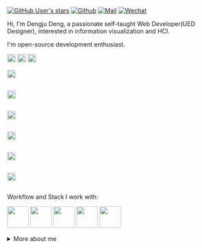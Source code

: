 [![GitHub User's stars](https://img.shields.io/github/stars/alibaba/hooks?style=social)](https://github.com/Turkyden)
[![Github](https://img.shields.io/github/followers/Turkyden?label=Follow&style=social)](https://github.com/Turkyden)
[![Mail](https://img.shields.io/badge/-wj871287@gmail.com-gray?style=flat-square&logo=gmail&logoColor=red&link=)](mailto:wj871287@gmail.com)
[![Wechat](https://img.shields.io/badge/-15026579658-07c160?style=flat-square&logo=Wechat&logoColor=white&link=https://www.linkedin.com/in/dengju-deng-8707b7a5/)](https://www.linkedin.com/in/alexey-khachatryan-8707b7a5/)

Hi, I'm Dengju Deng, a passionate self-taught Web Developer(UED Designer), interested in information visualization and HCI. 

I'm open-source development enthusiast.

<code><img height="20" alt="github" src="https://camo.githubusercontent.com/b079fe922f00c4b86f1b724fbc2e8141c468794ce8adbc9b7456e5e1ad09c622/68747470733a2f2f6564656e742e6769746875622e696f2f537570657254696e7949636f6e732f696d616765732f7376672f6769746875622e737667"></code>
<code><img height="20" alt="dribbble" src="https://camo.githubusercontent.com/ad020ac08fdbf9becdb52a0d5e18ec3eff97c297d8c7ef9f6ff06459e39fa984/68747470733a2f2f6564656e742e6769746875622e696f2f537570657254696e7949636f6e732f696d616765732f7376672f6472696262626c652e737667"></code>
<code><img height="20" alt="chrome" src="https://camo.githubusercontent.com/9f9d124d411068111c0c4707b245a3461c5c1171f7310b802c1be1353c68c93d/68747470733a2f2f6564656e742e6769746875622e696f2f537570657254696e7949636f6e732f696d616765732f7376672f6368726f6d652e737667"></code>
<code>
  <a title="知乎" href="https://www.zhihu.com/people/a-ju-76" target="_blank">
    <img height="20" alt="zhihu" src="https://static.zhihu.com/static/favicon.ico">
  </a>
</code>
<code>
  <a title="掘金" href="https://juejin.im/user/1398234519441261" target="_blank">
    <img height="20" alt="juejin" src="https://b-gold-cdn.xitu.io/favicons/v2/favicon-32x32.png">
  </a>
</code>
<code>
  <a title="思否" href="https://segmentfault.com/u/turkyden" target="_blank">
    <img height="20" alt="segmentfault" src="https://cdn.segmentfault.com/v-5fb77f84/global/img/favicon.ico">
  </a>
</code>
<code>
  <a title="stackoverflow" href="https://stackoverflow.com/users/9764081/turkyden" target="_blank">
    <img height="20" alt="segmentfault" src="https://cdn.sstatic.net/Sites/stackoverflow/Img/favicon.ico?v=ec617d715196">
  </a>
</code>
<code>
  <a title="codesandbox" href="https://codesandbox.io/u/Turkyden" target="_blank">
    <img height="20" alt="juejin" src="https://codesandbox.io/favicon.ico">
  </a>
</code>
<code>
  <a title="codepen" href="https://codepen.io/Turkyden" target="_blank">
    <img height="20" alt="juejin" src="https://static.codepen.io/assets/favicon/favicon-aec34940fbc1a6e787974dcd360f2c6b63348d4b1f4e06c77743096d55480f33.ico">
  </a>
</code>

Workflow and Stack I work with: 

<code><img height="50" src="https://www.vectorlogo.zone/logos/reactjs/reactjs-ar21.svg"></code>
<code><img height="50" src="https://www.vectorlogo.zone/logos/typescriptlang/typescriptlang-ar21.svg"></code>
<code><img height="50" src="https://www.vectorlogo.zone/logos/nestjs/nestjs-ar21.svg"></code>
<code><img height="50" src="https://www.vectorlogo.zone/logos/nodejs/nodejs-ar21.svg"></code>
<code><img height="50" src="https://www.vectorlogo.zone/logos/electronjs/electronjs-ar21.svg"></code>

<details>

<summary>More about me</summary>

<br/>

[![Anurag's github stats](https://github-readme-stats.vercel.app/api?username=Turkyden)](https://github.com/Turkyden)
  
| 代表作 | 简介 |
| -------- | -------- |
| [react-darkreader](https://github.com/Turkyden/react-darkreader) | 🌓 A React Hook for adding a dark / night mode to your site. |
| [watermark-pro](https://github.com/Turkyden/watermark-pro) | 💦 保护您的敏感信息，一款所见即所得的证件加水印工具 |
| [tiny-procode](https://github.com/Turkyden/tiny-procode) | ⚡ A procode solution for SPA (Single Page Application) |
| [wechat-link](https://github.com/Turkyden/wechat-link) | 🥕 微信公众号无法外链怎么办？一行代码搞定长按识别二维码 |
| [印记中文·核心成员](https://github.com/docschina) | 🀄 深入挖掘国外前端新领域，为中国 Web 前端开发人员提供优质文档！ |

正在通过 https://web.dev/learn 与 [IDVX LAB](https://space.bilibili.com/1128138976?spm_id_from=333.788.b_765f7570696e666f.2) 学习前端技术。
  
https://user-images.githubusercontent.com/24560160/120431173-b5fc4e80-c3aa-11eb-8a60-7b2967906972.mp4
  
</details>

<!-- 
2021-07-10

> — *Brian W. Kernighan and P. J. Plaugher*
-->

